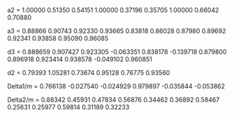 a2 =
   1.00000   0.51350   0.54151
   1.00000   0.37196   0.35705
   1.00000   0.66042   0.70880

a3 =
   0.88866   0.90743   0.92330   0.93665
   0.83818   0.86028   0.87980   0.89692
   0.92341   0.93858   0.95090   0.96085

d3 =
   0.888659   0.907427   0.923305  -0.063351
   0.838178  -0.139718   0.879800   0.896918
   0.923414   0.938578  -0.049102   0.960851

d2 =
   0.79393   1.05281
   0.73674   0.95128
   0.76775   0.93560

Delta1/m =
   0.766138  -0.027540  -0.024929
   0.979897  -0.035844  -0.053862

Delta2/m =
   0.88342   0.45931   0.47834
   0.56876   0.34462   0.36892
   0.58467   0.25631   0.25977
   0.59814   0.31189   0.32233
